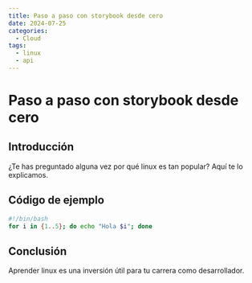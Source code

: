 ```yaml
---
title: Paso a paso con storybook desde cero
date: 2024-07-25
categories:
  - Cloud
tags:
  - linux
  - api
---
```


# Paso a paso con storybook desde cero

## Introducción

¿Te has preguntado alguna vez por qué linux es tan popular? Aquí te lo explicamos.

## Código de ejemplo

```bash
#!/bin/bash
for i in {1..5}; do echo "Hola $i"; done
```

## Conclusión

Aprender linux es una inversión útil para tu carrera como desarrollador.